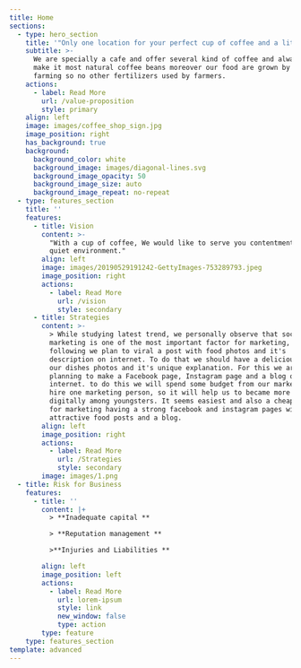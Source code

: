 ```yaml
---
title: Home
sections:
  - type: hero_section
    title: '"Only one location for your perfect cup of coffee and a little bite."'
    subtitle: >-
      We are specially a cafe and offer several kind of coffee and always try to
      make it most natural coffee beans moreover our food are grown by organic
      farming so no other fertilizers used by farmers.
    actions:
      - label: Read More
        url: /value-proposition
        style: primary
    align: left
    image: images/coffee_shop_sign.jpg
    image_position: right
    has_background: true
    background:
      background_color: white
      background_image: images/diagonal-lines.svg
      background_image_opacity: 50
      background_image_size: auto
      background_image_repeat: no-repeat
  - type: features_section
    title: ''
    features:
      - title: Vision
        content: >-
          "With a cup of coffee, We would like to serve you contentment in a
          quiet environment."
        align: left
        image: images/20190529191242-GettyImages-753289793.jpeg
        image_position: right
        actions:
          - label: Read More
            url: /vision
            style: secondary
      - title: Strategies
        content: >-
          > While studying latest trend, we personally observe that social media
          marketing is one of the most important factor for marketing, to so the
          following we plan to viral a post with food photos and it's
          description on internet. To do that we should have a delicious looking
          our dishes photos and it's unique explanation. For this we are
          planning to make a Facebook page, Instagram page and a blog on
          internet. to do this we will spend some budget from our marketing and
          hire one marketing person, so it will help us to became more popular
          digitally among youngsters. It seems easiest and also a cheapest way
          for marketing having a strong facebook and instagram pages with
          attractive food posts and a blog.
        align: left
        image_position: right
        actions:
          - label: Read More
            url: /Strategies
            style: secondary
        image: images/1.png
  - title: Risk for Business
    features:
      - title: ''
        content: |+
          > **Inadequate capital **

          > **Reputation management **

          >**Injuries and Liabilities **

        align: left
        image_position: left
        actions:
          - label: Read More
            url: lorem-ipsum
            style: link
            new_window: false
            type: action
        type: feature
    type: features_section
template: advanced
---
```

